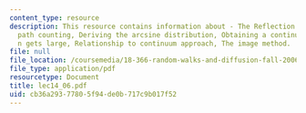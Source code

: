 ```yaml
---
content_type: resource
description: This resource contains information about - The Reflection Principle and
  path counting, Deriving the arcsine distribution, Obtaining a continuum result as
  n gets large, Relationship to continuum approach, The image method.
file: null
file_location: /coursemedia/18-366-random-walks-and-diffusion-fall-2006/cb36a29377805f94de0b717c9b017f52_lec14_06.pdf
file_type: application/pdf
resourcetype: Document
title: lec14_06.pdf
uid: cb36a293-7780-5f94-de0b-717c9b017f52
---
```

